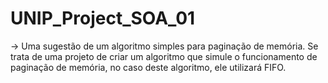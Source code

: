 # UNIP_Project_SOA_01
-> Uma sugestão de  um algoritmo simples para paginação de memória. Se trata de uma projeto de criar um algoritmo que simule o funcionamento de paginação de memória, no caso deste algoritmo, ele utilizará FIFO.
